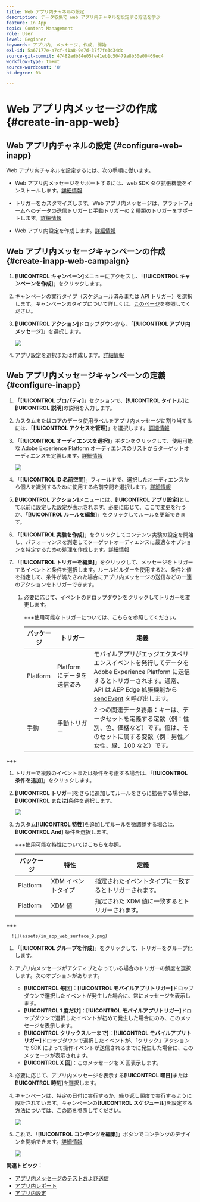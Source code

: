 ```yaml
---
title: Web アプリ内チャネルの設定
description: データ収集で web アプリ内チャネルを設定する方法を学ぶ
feature: In App
topic: Content Management
role: User
level: Beginner
keywords: アプリ内, メッセージ, 作成, 開始
exl-id: 5a67177e-a7cf-41a8-9e7d-37f7fe3d34dc
source-git-commit: 47482adb84e05fe41eb1c50479a8b50e00469ec4
workflow-type: tm+mt
source-wordcount: '0'
ht-degree: 0%

---
```


# Web アプリ内メッセージの作成 {#create-in-app-web}

## Web アプリ内チャネルの設定 {#configure-web-inapp}

Web アプリ内チャネルを設定するには、次の手順に従います。

* Web アプリ内メッセージをサポートするには、web SDK タグ拡張機能をインストールします。[詳細情報](https://experienceleague.adobe.com/docs/experience-platform/tags/extensions/client/web-sdk/web-sdk-extension-configuration.html?lang=ja)

* トリガーをカスタマイズします。Web アプリ内メッセージは、プラットフォームへのデータの送信トリガーと手動トリガーの 2 種類のトリガーをサポートします。[詳細情報](https://experienceleague.adobe.com/docs/experience-platform/edge/personalization/ajo/web-in-app-messaging.html?lang=ja)

* Web アプリ内設定を作成します。[詳細情報](inapp-configuration.md)

## Web アプリ内メッセージキャンペーンの作成 {#create-inapp-web-campaign}

1. **[!UICONTROL キャンペーン]**&#x200B;メニューにアクセスし、「**[!UICONTROL キャンペーンを作成]**」をクリックします。

1. キャンペーンの実行タイプ（スケジュール済みまたは API トリガー）を選択します。キャンペーンのタイプについて詳しくは、[このページ](../campaigns/create-campaign.md#campaigntype)を参照してください。

1. **[!UICONTROL アクション]**&#x200B;ドロップダウンから、「**[!UICONTROL アプリ内メッセージ]**」を選択します。

   ![](assets/in_app_web_surface_1.png)

1. アプリ設定を選択または作成します。[詳細情報](inapp-configuration.md#channel-prerequisites)

## Web アプリ内メッセージキャンペーンの定義 {#configure-inapp}

1. 「**[!UICONTROL プロパティ]**」セクションで、**[!UICONTROL タイトル]**&#x200B;と&#x200B;**[!UICONTROL 説明]**&#x200B;の説明を入力します。

1. カスタムまたはコアのデータ使用ラベルをアプリ内メッセージに割り当てるには、「**[!UICONTROL アクセスを管理]**」を選択します。[詳細情報](../administration/object-based-access.md)

1. 「**[!UICONTROL オーディエンスを選択]**」ボタンをクリックして、使用可能な Adobe Experience Platform オーディエンスのリストからターゲットオーディエンスを定義します。[詳細情報](../audience/about-audiences.md)

   ![](assets/in_app_web_surface_5.png)

1. 「**[!UICONTROL ID 名前空間]**」フィールドで、選択したオーディエンスから個人を識別するために使用する名前空間を選択します。[詳細情報](../event/about-creating.md#select-the-namespace)

1. **[!UICONTROL アクション]**&#x200B;メニューには、**[!UICONTROL アプリ設定]**&#x200B;として以前に設定した設定が表示されます。必要に応じて、ここで変更を行うか、「**[!UICONTROL ルールを編集]**」をクリックしてルールを更新できます。

1. 「**[!UICONTROL 実験を作成]**」をクリックしてコンテンツ実験の設定を開始し、パフォーマンスを測定してターゲットオーディエンスに最適なオプションを特定するための処理を作成します。[詳細情報](../content-management/content-experiment.md)

1. 「**[!UICONTROL トリガーを編集]**」をクリックして、メッセージをトリガーするイベントと条件を選択します。ルールビルダーを使用すると、条件と値を指定して、条件が満たされた場合にアプリ内メッセージの送信などの一連のアクションをトリガーできます。

   1. 必要に応じて、イベントのドロップダウンをクリックしてトリガーを変更します。

      +++使用可能なトリガーについては、こちらを参照してください。

      | パッケージ | トリガー | 定義 |
      |---|---|---|
      | Platform | Platform にデータを送信済み | モバイルアプリがエッジエクスペリエンスイベントを発行してデータを Adobe Experience Platform に送信するとトリガーされます。通常、API は AEP Edge 拡張機能から [sendEvent](https://developer.adobe.com/client-sdks/documentation/edge-network/api-reference/#sendevent) を呼び出します。 |
      | 手動 | 手動トリガー | 2 つの関連データ要素：キーは、データセットを定義する定数（例：性別、色、価格など）です。値は、そのセットに属する変数（例：男性／女性、緑、100 など）です。 |

+++

   1. トリガーで複数のイベントまたは条件を考慮する場合は、「**[!UICONTROL 条件を追加]**」をクリックします。

   1. **[!UICONTROL トリガー]**&#x200B;をさらに追加してルールをさらに拡張する場合は、**[!UICONTROL または]**&#x200B;条件を選択します。

      ![](assets/in_app_web_surface_8.png)

   1. カスタム&#x200B;**[!UICONTROL 特性]**&#x200B;を追加してルールを微調整する場合は、**[!UICONTROL And]** 条件を選択します。

      +++使用可能な特性についてはこちらを参照。

      | パッケージ | 特性 | 定義 |
      |---|---|---|
      | Platform | XDM イベントタイプ | 指定されたイベントタイプに一致するとトリガーされます。 |
      | Platform | XDM 値 | 指定された XDM 値に一致するとトリガーされます。 |

+++

      ![](assets/in_app_web_surface_9.png)

   1. 「**[!UICONTROL グループを作成]**」をクリックして、トリガーをグループ化します。

1. アプリ内メッセージがアクティブとなっている場合のトリガーの頻度を選択します。次のオプションがあります。

   * **[!UICONTROL 毎回]**：**[!UICONTROL モバイルアプリトリガー]**&#x200B;ドロップダウンで選択したイベントが発生した場合に、常にメッセージを表示します。
   * **[!UICONTROL 1 度だけ]**：**[!UICONTROL モバイルアプリトリガー]**&#x200B;ドロップダウンで選択したイベントが初めて発生した場合にのみ、このメッセージを表示します。
   * **[!UICONTROL クリックスルーまで]**：**[!UICONTROL モバイルアプリトリガー]**&#x200B;ドロップダウンで選択したイベントが、「クリック」アクションで SDK によって操作イベントが送信されるまでに発生した場合に、このメッセージが表示されます。
   * **[!UICONTROL X 回]**：このメッセージを X 回表示します。

1. 必要に応じて、アプリ内メッセージを表示する&#x200B;**[!UICONTROL 曜日]**&#x200B;または&#x200B;**[!UICONTROL 時刻]**&#x200B;を選択します。

1. キャンペーンは、特定の日付に実行するか、繰り返し頻度で実行するように設計されています。キャンペーンの&#x200B;**[!UICONTROL スケジュール]**&#x200B;を設定する方法については、[この節](../campaigns/create-campaign.md#schedule)を参照してください。

   ![](assets/in_app_web_surface_6.png)

1. これで、「**[!UICONTROL コンテンツを編集]**」ボタンでコンテンツのデザインを開始できます。[詳細情報](design-in-app.md)

   ![](assets/in_app_web_surface_7.png)

**関連トピック：**

* [アプリ内メッセージのテストおよび送信](send-in-app.md)
* [アプリ内レポート](../reports/campaign-global-report-cja-inapp.md)
* [アプリ内設定](inapp-configuration.md)
